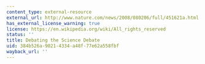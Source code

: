 ```yaml
---
content_type: external-resource
external_url: http://www.nature.com/news/2008/080206/full/451621a.html
has_external_license_warning: true
license: https://en.wikipedia.org/wiki/All_rights_reserved
status: ''
title: Debating the Science Debate
uid: 384b526a-9021-4334-a48f-77e62a558fbf
wayback_url: ''
---
```

